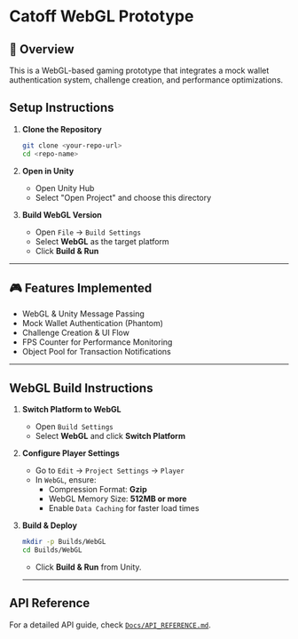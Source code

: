 

# Catoff WebGL Prototype

## 🚀 Overview
This is a WebGL-based gaming prototype that integrates a mock wallet authentication system, challenge creation, and performance optimizations.

## Setup Instructions

1. **Clone the Repository**  
   ```bash
   git clone <your-repo-url>
   cd <repo-name>
   ```

2. **Open in Unity**
   - Open Unity Hub
   - Select "Open Project" and choose this directory

3. **Build WebGL Version**
   - Open `File` → `Build Settings`
   - Select **WebGL** as the target platform
   - Click **Build & Run**

---

## 🎮 Features Implemented

- WebGL & Unity Message Passing
- Mock Wallet Authentication (Phantom)
- Challenge Creation & UI Flow
- FPS Counter for Performance Monitoring
- Object Pool for Transaction Notifications

---

## WebGL Build Instructions

1. **Switch Platform to WebGL**
   - Open `Build Settings`
   - Select **WebGL** and click **Switch Platform**

2. **Configure Player Settings**
   - Go to `Edit` → `Project Settings` → `Player`
   - In `WebGL`, ensure:
     - Compression Format: **Gzip**
     - WebGL Memory Size: **512MB or more**
     - Enable `Data Caching` for faster load times

3. **Build & Deploy**
   ```bash
   mkdir -p Builds/WebGL
   cd Builds/WebGL
   ```
   - Click **Build & Run** from Unity.

   ---

## API Reference

For a detailed API guide, check [`Docs/API_REFERENCE.md`](Docs/API_REFERENCE.md).
```